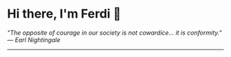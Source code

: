 <h1>Hi there, I'm Ferdi 👋</h1>

<p><em>
  "The opposite of courage in our society is not cowardice... it is conformity." — Earl Nightingale
</em></p>

---
